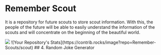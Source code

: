 # Remember Scout
It is a repository for future scouts to store scout information. 
With this, the people of the future will be able to easily understand the information of the scouts and will concentrate on the beginning of the beautiful world.



<img src="https://user-images.githubusercontent.com/96917595/159038353-abc50c9f-54f3-4c0c-a053-003c80a14933.gif">
![Your Repository's Stats](https://contrib.rocks/image?repo=Remember-Scouts/scout)
## 4. Random Joke Generator
